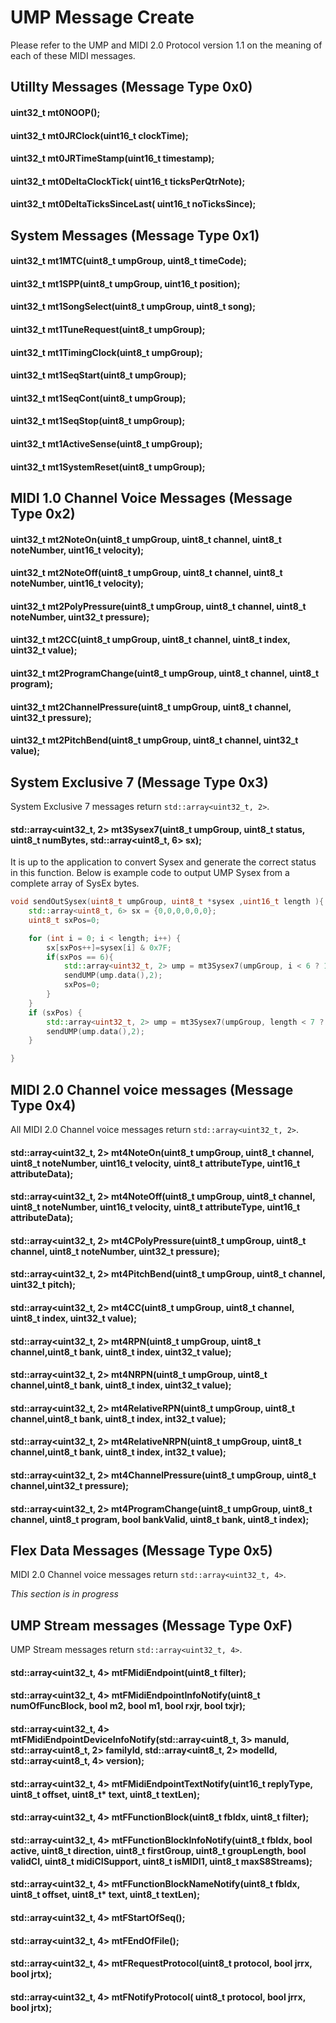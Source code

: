# UMP Message Create
Please refer to the UMP and MIDI 2.0 Protocol version 1.1 on the meaning of each of these
MIDI messages.

## Utillty Messages (Message Type 0x0)
#### uint32_t mt0NOOP();
#### uint32_t mt0JRClock(uint16_t clockTime);
#### uint32_t mt0JRTimeStamp(uint16_t timestamp);
#### uint32_t mt0DeltaClockTick( uint16_t ticksPerQtrNote);
#### uint32_t mt0DeltaTicksSinceLast( uint16_t noTicksSince);


## System Messages (Message Type 0x1)
#### uint32_t mt1MTC(uint8_t umpGroup, uint8_t timeCode);
#### uint32_t mt1SPP(uint8_t umpGroup, uint16_t position);
#### uint32_t mt1SongSelect(uint8_t umpGroup, uint8_t song);
#### uint32_t mt1TuneRequest(uint8_t umpGroup);
#### uint32_t mt1TimingClock(uint8_t umpGroup);
#### uint32_t mt1SeqStart(uint8_t umpGroup);
#### uint32_t mt1SeqCont(uint8_t umpGroup);
#### uint32_t mt1SeqStop(uint8_t umpGroup);
#### uint32_t mt1ActiveSense(uint8_t umpGroup);
#### uint32_t mt1SystemReset(uint8_t umpGroup);



## MIDI 1.0 Channel Voice Messages (Message Type 0x2)
#### uint32_t mt2NoteOn(uint8_t umpGroup, uint8_t channel, uint8_t noteNumber, uint16_t velocity);
#### uint32_t mt2NoteOff(uint8_t umpGroup, uint8_t channel, uint8_t noteNumber, uint16_t velocity);
#### uint32_t mt2PolyPressure(uint8_t umpGroup, uint8_t channel, uint8_t noteNumber, uint32_t pressure);
#### uint32_t mt2CC(uint8_t umpGroup, uint8_t channel, uint8_t index, uint32_t value);
#### uint32_t mt2ProgramChange(uint8_t umpGroup, uint8_t channel, uint8_t program);
#### uint32_t mt2ChannelPressure(uint8_t umpGroup, uint8_t channel, uint32_t pressure);
#### uint32_t mt2PitchBend(uint8_t umpGroup, uint8_t channel, uint32_t value);

## System Exclusive 7 (Message Type 0x3)
System Exclusive 7 messages return ```std::array<uint32_t, 2>```.

#### std::array<uint32_t, 2> mt3Sysex7(uint8_t umpGroup, uint8_t status, uint8_t numBytes, std::array<uint8_t, 6> sx);
It is up to the application to convert Sysex and generate the correct status in this function. Below is example code to
output UMP Sysex from a complete array of SysEx bytes.

```c++
void sendOutSysex(uint8_t umpGroup, uint8_t *sysex ,uint16_t length ){
    std::array<uint8_t, 6> sx = {0,0,0,0,0,0};
    uint8_t sxPos=0;

    for (int i = 0; i < length; i++) {
        sx[sxPos++]=sysex[i] & 0x7F;
        if(sxPos == 6){
            std::array<uint32_t, 2> ump = mt3Sysex7(umpGroup, i < 6 ? 1 : i==length ? 3 : 2, 6, sx);
            sendUMP(ump.data(),2);
            sxPos=0;
        }
    }
    if (sxPos) {
        std::array<uint32_t, 2> ump = mt3Sysex7(umpGroup, length < 7 ? 0 : 3, sxPos, sx);
        sendUMP(ump.data(),2);
    }

}
```


## MIDI 2.0 Channel voice messages (Message Type 0x4)
All MIDI 2.0 Channel voice messages return ```std::array<uint32_t, 2>```.

#### std::array<uint32_t, 2> mt4NoteOn(uint8_t umpGroup, uint8_t channel, uint8_t noteNumber, uint16_t velocity, uint8_t attributeType, uint16_t attributeData);
#### std::array<uint32_t, 2> mt4NoteOff(uint8_t umpGroup, uint8_t channel, uint8_t noteNumber, uint16_t velocity, uint8_t attributeType, uint16_t attributeData);
#### std::array<uint32_t, 2> mt4CPolyPressure(uint8_t umpGroup, uint8_t channel, uint8_t noteNumber, uint32_t pressure);
#### std::array<uint32_t, 2> mt4PitchBend(uint8_t umpGroup, uint8_t channel, uint32_t pitch);
#### std::array<uint32_t, 2> mt4CC(uint8_t umpGroup, uint8_t channel, uint8_t index, uint32_t value);
#### std::array<uint32_t, 2> mt4RPN(uint8_t umpGroup, uint8_t channel,uint8_t bank,  uint8_t index, uint32_t value);
#### std::array<uint32_t, 2> mt4NRPN(uint8_t umpGroup, uint8_t channel,uint8_t bank,  uint8_t index, uint32_t value);
#### std::array<uint32_t, 2> mt4RelativeRPN(uint8_t umpGroup, uint8_t channel,uint8_t bank,  uint8_t index, int32_t value);
#### std::array<uint32_t, 2> mt4RelativeNRPN(uint8_t umpGroup, uint8_t channel,uint8_t bank,  uint8_t index, int32_t value);
#### std::array<uint32_t, 2> mt4ChannelPressure(uint8_t umpGroup, uint8_t channel,uint32_t pressure);
#### std::array<uint32_t, 2> mt4ProgramChange(uint8_t umpGroup, uint8_t channel, uint8_t program, bool bankValid, uint8_t bank, uint8_t index);


## Flex Data Messages (Message Type 0x5)
MIDI 2.0 Channel voice messages return ```std::array<uint32_t, 4>```.

_This section is in progress_


## UMP Stream messages (Message Type 0xF)
UMP Stream messages return ```std::array<uint32_t, 4>```.

#### std::array<uint32_t, 4> mtFMidiEndpoint(uint8_t filter);

#### std::array<uint32_t, 4> mtFMidiEndpointInfoNotify(uint8_t numOfFuncBlock, bool m2, bool m1, bool rxjr, bool txjr);
#### std::array<uint32_t, 4> mtFMidiEndpointDeviceInfoNotify(std::array<uint8_t, 3> manuId, std::array<uint8_t, 2> familyId, std::array<uint8_t, 2> modelId, std::array<uint8_t, 4> version);
#### std::array<uint32_t, 4> mtFMidiEndpointTextNotify(uint16_t replyType, uint8_t offset, uint8_t* text, uint8_t textLen);

#### std::array<uint32_t, 4> mtFFunctionBlock(uint8_t fbIdx, uint8_t filter);
#### std::array<uint32_t, 4> mtFFunctionBlockInfoNotify(uint8_t fbIdx, bool active, uint8_t direction, uint8_t firstGroup, uint8_t groupLength, bool validCI,  uint8_t midiCISupport, uint8_t isMIDI1, uint8_t maxS8Streams);
#### std::array<uint32_t, 4> mtFFunctionBlockNameNotify(uint8_t fbIdx, uint8_t offset, uint8_t* text, uint8_t textLen);

#### std::array<uint32_t, 4> mtFStartOfSeq();
#### std::array<uint32_t, 4> mtFEndOfFile();
#### std::array<uint32_t, 4> mtFRequestProtocol(uint8_t protocol, bool jrrx, bool jrtx);
#### std::array<uint32_t, 4> mtFNotifyProtocol( uint8_t protocol, bool jrrx, bool jrtx);
	